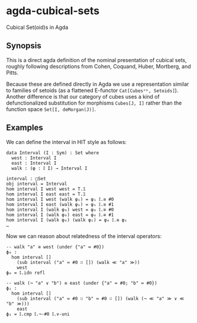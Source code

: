 # agda-cubical-sets

Cubical Set(oid)s in Agda

## Synopsis

This is a direct agda definition of the nominal presentation of cubical sets,
roughly following descriptions from Cohen, Coquand, Huber, Mortberg, and Pitts.

Because these are defined directly in Agda we use a representation similar to
families of setoids (as a flattened E-functor `Cat[Cubesᵒᵖ, Setoids]`). Another
difference is that our category of cubes uses a kind of defunctionalized
substitution for morphisms `Cubes[J, I]` rather than the function space `Set[I,
deMorgan(J)]`.

## Examples

We can define the interval in HIT style as follows:

```
data Interval (I : Sym) : Set where
  west : Interval I
  east : Interval I
  walk : (φ : 𝕀 I) → Interval I

interval : □Set
obj interval = Interval
hom interval I west west = T.𝟙
hom interval I east east = T.𝟙
hom interval I west (walk φ₁) = φ₁ 𝕀.≅ #0
hom interval I east (walk φ₁) = φ₁ 𝕀.≅ #1
hom interval I (walk φ₀) west = φ₀ 𝕀.≅ #0
hom interval I (walk φ₀) east = φ₀ 𝕀.≅ #1
hom interval I (walk φ₀) (walk φ₁) = φ₀ 𝕀.≅ φ₁
…
```

Now we can reason about relatedness of the interval operators:

```
-- walk "a" ≅ west (under {"a" ≔ #0})
ϕ₀ :
  hom interval []
    (sub interval ("a" ≔ #0 ∷ []) (walk ≪ "a" ≫))
    west
ϕ₀ = 𝕀.idn refl

-- walk (¬ "a" ∨ "b") ≅ east (under {"a" ≔ #0; "b" ≔ #0})
ϕ₁ :
  hom interval []
    (sub interval ("a" ≔ #0 ∷ "b" ≔ #0 ∷ []) (walk (¬ ≪ "a" ≫ ∨ ≪ "b" ≫)))
    east
ϕ₁ = 𝕀.cmp 𝕀.¬-#0 𝕀.∨-uni
```